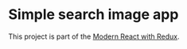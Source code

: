 # Simple search image app

This project is part of the [Modern React with Redux](https://www.udemy.com/course/react-redux/).
